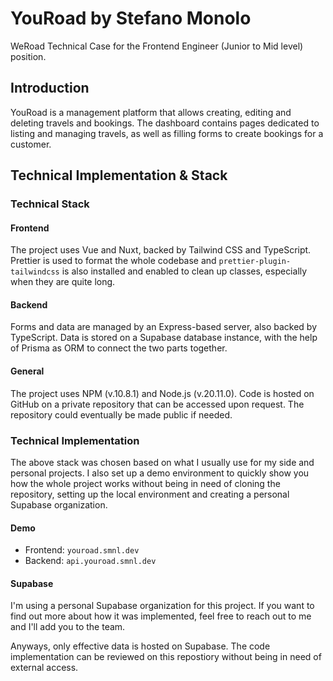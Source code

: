 # YouRoad by Stefano Monolo

WeRoad Technical Case for the Frontend Engineer (Junior to Mid level) position.

## Introduction

YouRoad is a management platform that allows creating, editing and deleting travels and bookings. The dashboard contains pages dedicated to listing and managing travels, as well as filling forms to create bookings for a customer.

## Technical Implementation & Stack

### Technical Stack

#### Frontend

The project uses Vue and Nuxt, backed by Tailwind CSS and TypeScript. Prettier is used to format the whole codebase and `prettier-plugin-tailwindcss` is also installed and enabled to clean up classes, especially when they are quite long.

#### Backend

Forms and data are managed by an Express-based server, also backed by TypeScript. Data is stored on a Supabase database instance, with the help of Prisma as ORM to connect the two parts together.

#### General

The project uses NPM (v.10.8.1) and Node.js (v.20.11.0). Code is hosted on GitHub on a private repository that can be accessed upon request. The repository could eventually be made public if needed.

### Technical Implementation

The above stack was chosen based on what I usually use for my side and personal projects. I also set up a demo environment to quickly show you how the whole project works without being in need of cloning the repository, setting up the local environment and creating a personal Supabase organization.

#### Demo

- Frontend: `youroad.smnl.dev`
- Backend: `api.youroad.smnl.dev`

#### Supabase

I'm using a personal Supabase organization for this project. If you want to find out more about how it was implemented, feel free to reach out to me and I'll add you to the team.

Anyways, only effective data is hosted on Supabase. The code implementation can be reviewed on this repostiory without being in need of external access.

